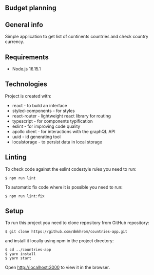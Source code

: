 ## Budget planning

## General info
Simple application to get list of continents countries and check country currency.

## Requirements
* Node.js 16.15.1

## Technologies
Project is created with:
* react - to build an interface
* styled-components - for styles
* react-router - lightweight react library for routing
* typescript - for components typification
* eslint - for improving code quality
* apollo client - for interactions with the graphQL API
* uuid - id generating tool
* localstorage - to persist data in local storage

## Linting
To check code against the eslint codestyle rules you need to run:

```
$ npm run lint
```
To automatic fix code where it is possible you need to run:

```
$ npm run lint:fix
```

## Setup
To run this project you need to clone repository from GitHub repository:

```
$ git clone https://github.com/dmkhrom/countries-app.git
```

and install it locally using npm in the project directory:

```
$ cd ../countries-app
$ yarn install
$ yarn start
```

Open [http://localhost:3000](http://localhost:3000) to view it in the browser.

